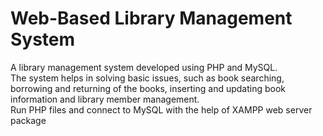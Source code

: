 # Web-Based Library Management System
A library management system developed using PHP and MySQL. <br>
The system helps in solving basic issues, such as book searching, borrowing and returning of the books, inserting and updating book information and library member management. <br>
Run PHP files and connect to MySQL with the help of XAMPP web server package
